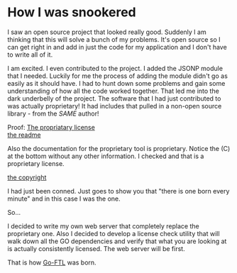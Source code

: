 # How I was snookered

I saw an open source project that looked really good.   Suddenly I am thinking that this will
solve a bunch of my problems.   It's open source so I can get right in and add in just the code
for my application and I don't have to write all of it.

I am excited.  I even contributed to the project.  I added the JSONP module that I needed.
Luckily for me the process of adding the module didn't go as easily as it should have.
I had to hunt down some problems and gain some understanding of how all the code worked
together.  That led me into the dark underbelly of the project.  The software that I
had just contributed to was actually proprietary!   It had includes that pulled in
a non-open source library - from the *SAME* author!  



Proof:
[The propriatary license](http://github.com/pschlump/Go-FTL/img/Screen-Shot-2015-10-04-at-3.39.39-PM.png)  
[the readme](http://github.com/pschlump/Go-FTL/img/Screen-Shot-2015-10-04-at-3.41.45-PM.png) 

Also the documentation for the proprietary tool is proprietary.   Notice the (C) at the bottom
without any other information.  I checked and that is a proprietary license.

[the copyright](http://github.com/pschlump/Go-FTL/img/Screen-Shot-2015-10-06-at-8.02.34-PM.png)

I had just been conned.  Just goes to show you that "there is one born every minute" and 
in this case I was the one.

So...

I decided to write my own web server that completely replace the proprietary one.   Also I decided
to develop a license check utility that will walk down all the GO dependencies and verify that
what you are looking at is actually consistently licensed.  The web server will be first.

That is how [Go-FTL](http://github.com/pschlump/Go-FTL) was born.



